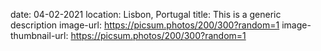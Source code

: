 date: 04-02-2021
location: Lisbon, Portugal
title: This is a generic description
image-url: https://picsum.photos/200/300?random=1
image-thumbnail-url: https://picsum.photos/200/300?random=1
